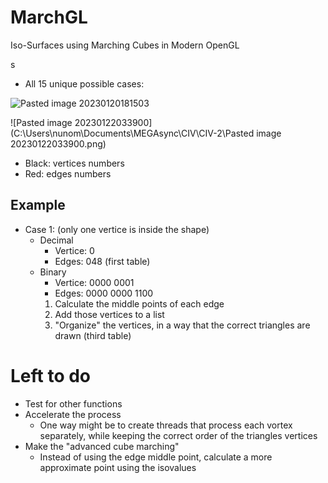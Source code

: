 # MarchGL
Iso-Surfaces using Marching Cubes in Modern OpenGL

s

- All 15 unique possible cases:

![Pasted image 20230120181503](20230120181503.png)

![Pasted image 20230122033900](C:\Users\nunom\Documents\MEGAsync\CIV\CIV-2\Pasted image 20230122033900.png)

- Black: vertices numbers
- Red: edges numbers

## Example

- Case 1: (only one vertice is inside the shape)
	- Decimal
		- Vertice: 0
		- Edges: 048 (first table)
	- Binary
		- Vertice: 0000 0001
		- Edges: 0000 0000 1100
	  1. Calculate the middle points of each edge
	  2. Add those vertices to a list
	  3. "Organize" the vertices, in a way that the correct triangles are drawn (third table)



# Left to do

- Test for other functions
- Accelerate the process
  - One way might be to create threads that process each vortex separately, while keeping the correct order of the triangles vertices
- Make the "advanced cube marching"
  - Instead of using the edge middle point, calculate a more approximate point using the isovalues
